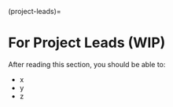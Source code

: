 (project-leads)=
# For Project Leads (WIP)
After reading this section, you should be able to:
* x
* y
* z
